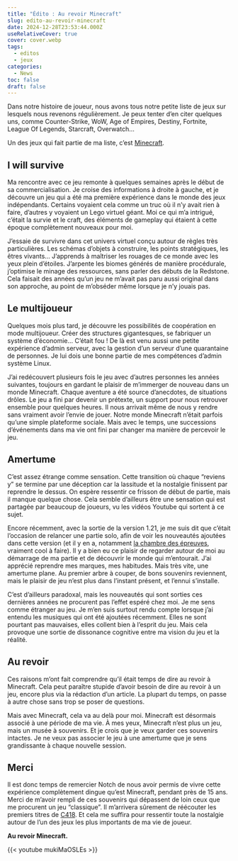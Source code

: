 ```yaml
---
title: "Édito : Au revoir Minecraft"
slug: edito-au-revoir-minecraft
date: 2024-12-28T23:53:44.000Z
useRelativeCover: true
cover: cover.webp
tags:
  - editos
  - jeux
categories:
  - News
toc: false
draft: false
---
```


Dans notre histoire de joueur, nous avons tous notre petite liste de jeux sur lesquels nous revenons régulièrement. Je peux tenter d’en citer quelques uns, comme Counter-Strike, WoW, Age of Empires, Destiny, Fortnite, League Of Legends, Starcraft, Overwatch…

Un des jeux qui fait partie de ma liste, c’est [Minecraft](https://www.minecraft.net/fr-fr).

## I will survive

Ma rencontre avec ce jeu remonte à quelques semaines après le début de sa commercialisation. Je croise des informations à droite à gauche, et je découvre un jeu qui a été ma première expérience dans le monde des jeux indépendants. Certains voyaient cela comme un truc où il n’y avait rien à faire, d’autres y voyaient un Lego virtuel géant. Moi ce qui m’a intrigué, c’était la survie et le craft, des éléments de gameplay qui étaient à cette époque complètement nouveaux pour moi.

J’essaie de survivre dans cet univers virtuel conçu autour de règles très particulières. Les schémas d’objets à construire, les points stratégiques, les êtres vivants… J’apprends à maîtriser les rouages de ce monde avec les yeux plein d’étoiles. J’arpente les biomes générés de manière procédurale, j’optimise le minage des ressources, sans parler des débuts de la Redstone. Cela faisait des années qu’un jeu ne m’avait pas paru aussi original dans son approche, au point de m’obséder même lorsque je n’y jouais pas.

## Le multijoueur

Quelques mois plus tard, je découvre les possibilités de coopération en mode multijoueur. Créer des structures gigantesques, se fabriquer un système d’économie… C’était fou ! De là est venu aussi une petite expérience d’admin serveur, avec la gestion d’un serveur d’une quarantaine de personnes. Je lui dois une bonne partie de mes compétences d’admin système Linux.

J’ai redécouvert plusieurs fois le jeu avec d’autres personnes les années suivantes, toujours en gardant le plaisir de m’immerger de nouveau dans un monde Minecraft. Chaque aventure a été source d’anecdotes, de situations drôles. Le jeu a fini par devenir un prétexte, un support pour nous retrouver ensemble pour quelques heures. Il nous arrivait même de nous y rendre sans vraiment avoir l’envie de jouer. Notre monde Minecraft n’était parfois qu’une simple plateforme sociale. Mais avec le temps, une successions d’événements dans ma vie ont fini par changer ma manière de percevoir le jeu.

## Amertume

C’est assez étrange comme sensation. Cette transition où chaque “reviens y” se termine par une déception car la lassitude et la nostalgie finissent par reprendre le dessus. On espère ressentir ce frisson de début de partie, mais il manque quelque chose. Cela semble d’ailleurs être une sensation qui est partagée par beaucoup de joueurs, vu les vidéos Youtube qui sortent à ce sujet.

Encore récemment, avec la sortie de la version 1.21, je me suis dit que c’était l’occasion de relancer une partie solo, afin de voir les nouveautés ajoutées dans cette version (et il y en a, notamment [la chambre des épreuves](https://fr.minecraft.wiki/w/Chambres_des_%C3%A9preuves), vraiment cool à faire). Il y a bien eu ce plaisir de regarder autour de moi au démarrage de ma partie et de découvrir le monde qui m’entourait. J’ai apprécié reprendre mes marques, mes habitudes. Mais très vite, une amertume plane. Au premier arbre à couper, de bons souvenirs reviennent, mais le plaisir de jeu n’est plus dans l’instant présent, et l’ennui s’installe.

C’est d’ailleurs paradoxal, mais les nouveautés qui sont sorties ces dernières années ne procurent pas l’effet espéré chez moi. Je me sens comme étranger au jeu. Je m’en suis surtout rendu compte lorsque j’ai entendu les musiques qui ont été ajoutées récemment. Elles ne sont pourtant pas mauvaises, elles collent bien à l’esprit du jeu. Mais cela provoque une sortie de dissonance cognitive entre ma vision du jeu et la réalité.

## Au revoir

Ces raisons m’ont fait comprendre qu’il était temps de dire au revoir à Minecraft. Cela peut paraître stupide d’avoir besoin de dire au revoir à un jeu, encore plus via la rédaction d’un article. La plupart du temps, on passe à autre chose sans trop se poser de questions.

Mais avec Minecraft, cela va au delà pour moi. Minecraft est désormais associé à une période de ma vie. À mes yeux, Minecraft n’est plus un jeu, mais un musée à souvenirs. Et je crois que je veux garder ces souvenirs intactes. Je ne veux pas associer le jeu à une amertume que je sens grandissante à chaque nouvelle session.

## Merci

Il est donc temps de remercier Notch de nous avoir permis de vivre cette expérience complètement dingue qu’est Minecraft, pendant près de 15 ans. Merci de m’avoir rempli de ces souvenirs qui dépassent de loin ceux que me procurent un jeu “classique”. Il m’arrivera sûrement de réécouter les premiers titres de [C418](https://fr.wikipedia.org/wiki/C418). Et cela me suffira pour ressentir toute la nostalgie autour de l’un des jeux les plus importants de ma vie de joueur.

**Au revoir Minecraft.**

{{< youtube mukiMaOSLEs >}}

